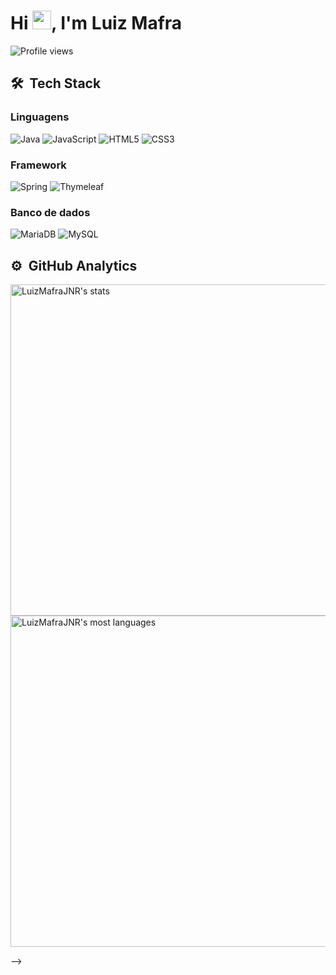 <h1 align="left">Hi <img src="https://raw.githubusercontent.com/kaueMarques/kaueMarques/master/hi.gif" height="30px">, I'm Luiz Mafra</h1>
<p align="left"> <img src="https://komarev.com/ghpvc/?username=maykbrito&color=yellow" alt="Profile views" /> </p>

## 🛠 &nbsp;Tech Stack
### Linguagens
![Java](https://img.shields.io/badge/java-%23ED8B00.svg?style=for-the-badge&logo=java&logoColor=white)
![JavaScript](https://img.shields.io/badge/javascript-%23323330.svg?style=for-the-badge&logo=javascript&logoColor=%23F7DF1E)
![HTML5](https://img.shields.io/badge/html5-%23E34F26.svg?style=for-the-badge&logo=html5&logoColor=white)
![CSS3](https://img.shields.io/badge/css3-%231572B6.svg?style=for-the-badge&logo=css3&logoColor=white)
### Framework
![Spring](https://img.shields.io/badge/spring-%236DB33F.svg?style=for-the-badge&logo=spring&logoColor=white)
![Thymeleaf](https://img.shields.io/badge/Thymeleaf-%23005C0F.svg?style=for-the-badge&logo=Thymeleaf&logoColor=white)
### Banco de dados
![MariaDB](https://img.shields.io/badge/MariaDB-003545?style=for-the-badge&logo=mariadb&logoColor=white)
![MySQL](https://img.shields.io/badge/mysql-%2300f.svg?style=for-the-badge&logo=mysql&logoColor=white)
## ⚙️ &nbsp;GitHub Analytics

<p align="left">
<img width="530em" src="https://github-readme-stats.vercel.app/api?username=LuizMafraJNR&show_icons=true&theme=vision-friendly-dark" alt="LuizMafraJNR's stats"/>
<img width="530em" src="https://github-readme-stats.vercel.app/api/top-langs/?username=LuizMafraJNR&layout=compact&theme=vision-friendly-dark" alt="LuizMafraJNR's most languages"/>
</p>
-->
